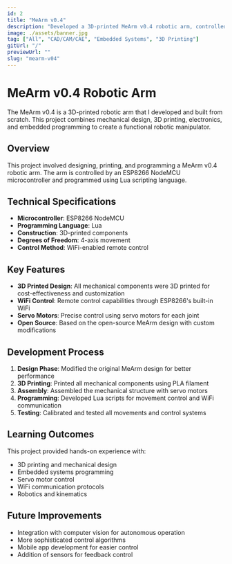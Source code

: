 ```yaml
---
id: 2
title: "MeArm v0.4"
description: "Developed a 3D-printed MeArm v0.4 robotic arm, controlled by an ESP8622 NodeMCU and programmed in Lua."
image: ./assets/banner.jpg
tag: ["All", "CAD/CAM/CAE", "Embedded Systems", "3D Printing"]
gitUrl: "/"
previewUrl: ""
slug: "mearm-v04"
---
```


# MeArm v0.4 Robotic Arm

The MeArm v0.4 is a 3D-printed robotic arm that I developed and built from scratch. This project combines mechanical design, 3D printing, electronics, and embedded programming to create a functional robotic manipulator.

## Overview

This project involved designing, printing, and programming a MeArm v0.4 robotic arm. The arm is controlled by an ESP8266 NodeMCU microcontroller and programmed using Lua scripting language.

## Technical Specifications

- **Microcontroller**: ESP8266 NodeMCU
- **Programming Language**: Lua
- **Construction**: 3D-printed components
- **Degrees of Freedom**: 4-axis movement
- **Control Method**: WiFi-enabled remote control

## Key Features

- **3D Printed Design**: All mechanical components were 3D printed for cost-effectiveness and customization
- **WiFi Control**: Remote control capabilities through ESP8266's built-in WiFi
- **Servo Motors**: Precise control using servo motors for each joint
- **Open Source**: Based on the open-source MeArm design with custom modifications

## Development Process

1. **Design Phase**: Modified the original MeArm design for better performance
2. **3D Printing**: Printed all mechanical components using PLA filament
3. **Assembly**: Assembled the mechanical structure with servo motors
4. **Programming**: Developed Lua scripts for movement control and WiFi communication
5. **Testing**: Calibrated and tested all movements and control systems

## Learning Outcomes

This project provided hands-on experience with:
- 3D printing and mechanical design
- Embedded systems programming
- Servo motor control
- WiFi communication protocols
- Robotics and kinematics

## Future Improvements

- Integration with computer vision for autonomous operation
- More sophisticated control algorithms
- Mobile app development for easier control
- Addition of sensors for feedback control